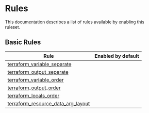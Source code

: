 # Rules

This documentation describes a list of rules available by enabling this ruleset.

## Basic Rules

| Rule                                                                  |Enabled by default|
|-----------------------------------------------------------------------| --- |
| [terraform_variable_separate](rules/terraform_variable_separate.md)   ||
| [terraform_output_separate](rules/terraform_output_separate.md)       ||
| [terraform_variable_order](rules/terraform_variable_order.md)         ||
| [terraform_output_order](rules/terraform_output_order.md)             ||
| [terraform_locals_order](rules/terraform_locals_order.md)             ||
| [terraform_resource_data_arg_layout](rules/terraform_resource_data_arg_layout.md) ||
